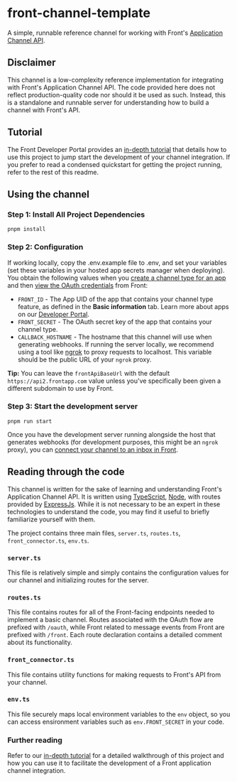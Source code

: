 # front-channel-template
A simple, runnable reference channel for working with Front's [Application Channel API](https://dev.frontapp.com/reference/channel-api).

## Disclaimer
This channel is a low-complexity reference implementation for integrating with Front's Application Channel API.
The code provided here does not reflect production-quality code nor should it be used as such.
Instead, this is a standalone and runnable server for understanding how to build a channel with Front's API.

## Tutorial
The Front Developer Portal provides an [in-depth tutorial](https://dev.frontapp.com/docs/getting-started-with-partner-channels) that details how to use this project to jump start the development of your channel integration. If you prefer to read a condensed quickstart for getting the project running, refer to the rest of this readme.

## Using the channel
###  Step 1: Install All Project Dependencies 

```shell
pnpm install
```

### Step 2: Configuration

If working locally, copy the .env.example file to .env, and set your variables (set these variables in your hosted app secrets manager when deploying).
You obtain the following values when you [create a channel type for an app](https://dev.frontapp.com/docs/create-and-manage-apps#create-a-channel-type) and then [view the OAuth credentials](https://dev.frontapp.com/docs/create-and-manage-apps#obtain-oauth-credentials-for-your-app) from Front:
* `FRONT_ID` - The App UID of the app that contains your channel type feature, as defined in the **Basic information** tab. Learn more about apps on our [Developer Portal](https://dev.frontapp.com/docs/create-and-manage-apps).
* `FRONT_SECRET` - The OAuth secret key of the app that contains your channel type.
* `CALLBACK_HOSTNAME` - The hostname that this channel will use when generating webhooks. If running the server locally, we recommend using a tool like [ngrok](https://ngrok.com/) to proxy requests to localhost. This variable should be the public URL of your `ngrok` proxy.

**Tip:** You can leave the `frontApiBaseUrl` with the default `https://api2.frontapp.com` value unless you've specifically been given a different subdomain to use by Front.

### Step 3: Start the development server

```shell
pnpm run start
```

Once you have the development server running alongside the host that generates webhooks (for development purposes, this might be an `ngrok` proxy), you can [connect your channel to an inbox in Front](https://dev.frontapp.com/docs/getting-started-with-partner-channels#step-4-add-your-channel-in-front).

## Reading through the code

This channel is written for the sake of learning and understanding Front's Application Channel API.
It is written using [TypeScript](https://www.typescriptlang.org/), [Node](https://nodejs.org/en/), with
routes provided by [ExpressJs](https://expressjs.com/).
While it is not necessary to be an expert in these technologies to understand the code, you may find it useful to briefly
familiarize yourself with them.

The project contains three main files, `server.ts`, `routes.ts`, `front_connector.ts`, `env.ts`.

### `server.ts`
This file is relatively simple and simply contains the configuration values for our channel and initializing routes for the server.

### `routes.ts`
This file contains routes for all of the Front-facing endpoints needed to implement a basic channel.
Routes associated with the OAuth flow are prefixed with `/oauth`, while Front related to message events
from Front are prefixed with `/front`. Each route declaration contains a detailed comment about its functionality.

### `front_connector.ts`
This file contains utility functions for making requests to Front's API from your channel.

### `env.ts`
This file securely maps local environment variables to the `env` object, so you can access ensironment variables such as `env.FRONT_SECRET` in your code.

### Further reading
Refer to our [in-depth tutorial](https://dev.frontapp.com/docs/getting-started-with-partner-channels) for a detailed walkthrough of this project and how you can use it to facilitate the development of a Front application channel integration.
